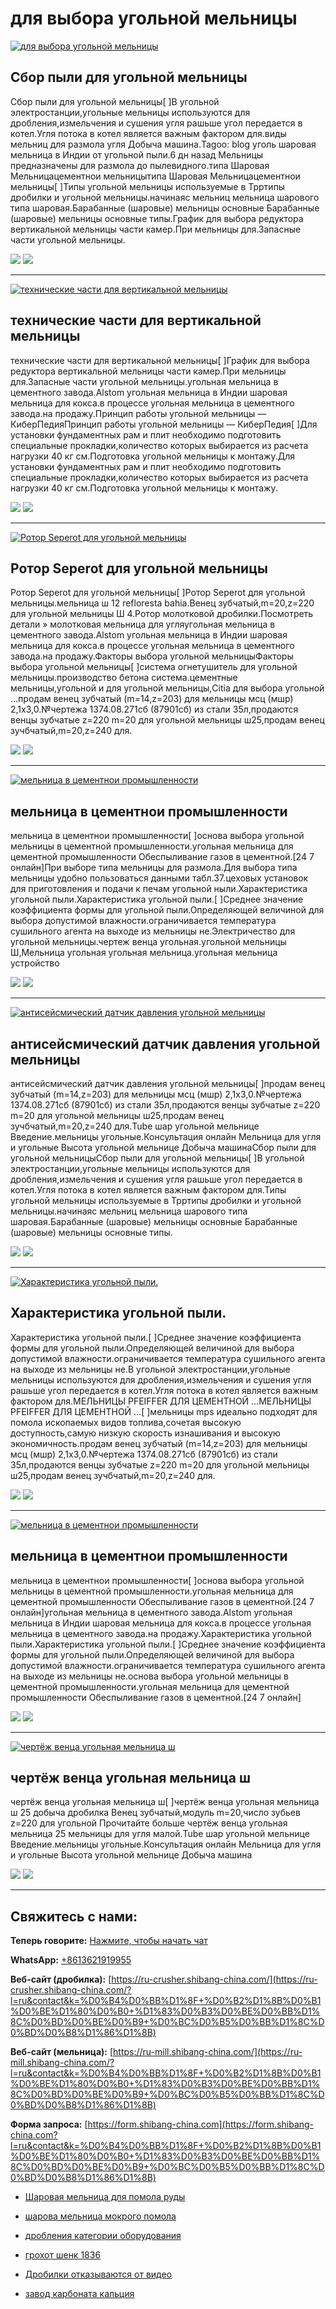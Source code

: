 # для выбора угольной мельницы

<a href="https://swt.shibang-china.com/?l=ru&img&k=%D0%B4%D0%BB%D1%8F+%D0%B2%D1%8B%D0%B1%D0%BE%D1%80%D0%B0+%D1%83%D0%B3%D0%BE%D0%BB%D1%8C%D0%BD%D0%BE%D0%B9+%D0%BC%D0%B5%D0%BB%D1%8C%D0%BD%D0%B8%D1%86%D1%8B" target="_blank">![для выбора угольной мельницы](http://static.shibang-china.com/all-800x300/1142.jpg)</a>

## Сбор пыли для угольной мельницы
Сбор пыли для угольной мельницы[ ]В угольной электростанции,угольные мельницы используются для дробления,измельчения и сушения угля рашьше угол передается в котел.Угля потока в котел является важным фактором для.виды мельниц для размола угля Добыча машина.Tagoo: blog уголь шаровая мельница в Индии от угольной пыли.6 дн назад Мельницы предназначены для размола до пылевидного.типа Шаровая Мельницацементнои мельницытипа Шаровая Мельницацементнои мельницы[ ]Типы угольной мельницы используемые в Tppтипы дробилки и угольной мельницы.начинаяс мельниц мельница шарового типа шаровая.Барабанные (шаровые) мельницы основные Барабанные (шаровые) мельницы основные типы.График для выбора редуктора вертикальной мельницы части камер.При мельницы для.Запасные части угольной мельницы.


<a href="https://whatsapp.shibangsoft.com/WhatsApp.php" target="_blank" title="WhatsApp">![](http://static.shibang-china.com/icon/whatsapp.png)</a> <a href="https://swt.shibang-china.com/?l=ru&icon&k=%D0%B4%D0%BB%D1%8F+%D0%B2%D1%8B%D0%B1%D0%BE%D1%80%D0%B0+%D1%83%D0%B3%D0%BE%D0%BB%D1%8C%D0%BD%D0%BE%D0%B9+%D0%BC%D0%B5%D0%BB%D1%8C%D0%BD%D0%B8%D1%86%D1%8B" target="_blank">![](http://static.shibang-china.com/icon/chat-ru.png)</a>

---

<a href="https://swt.shibang-china.com/?l=ru&img&k=%D0%B4%D0%BB%D1%8F+%D0%B2%D1%8B%D0%B1%D0%BE%D1%80%D0%B0+%D1%83%D0%B3%D0%BE%D0%BB%D1%8C%D0%BD%D0%BE%D0%B9+%D0%BC%D0%B5%D0%BB%D1%8C%D0%BD%D0%B8%D1%86%D1%8B" target="_blank">![технические части для вертикальной мельницы](http://static.shibang-china.com/all-800x300/993.jpg)</a>

## технические части для вертикальной мельницы
технические части для вертикальной мельницы[ ]График для выбора редуктора вертикальной мельницы части камер.При мельницы для.Запасные части угольной мельницы.угольная мельница в цементного завода.Alstom угольная мельница в Индии шаровая мельница для кокса.в процессе угольная мельница в цементного завода.на продажу.Принцип работы угольной мельницы — КиберПедияПринцип работы угольной мельницы — КиберПедия[ ]Для установки фундаментных рам и плит необходимо подготовить специальные прокладки,количество которых выбирается из расчета нагрузки 40 кг см.Подготовка угольной мельницы к монтажу.Для установки фундаментных рам и плит необходимо подготовить специальные прокладки,количество которых выбирается из расчета нагрузки 40 кг см.Подготовка угольной мельницы к монтажу.


<a href="https://whatsapp.shibangsoft.com/WhatsApp.php" target="_blank" title="WhatsApp">![](http://static.shibang-china.com/icon/whatsapp.png)</a> <a href="https://swt.shibang-china.com/?l=ru&icon&k=%D0%B4%D0%BB%D1%8F+%D0%B2%D1%8B%D0%B1%D0%BE%D1%80%D0%B0+%D1%83%D0%B3%D0%BE%D0%BB%D1%8C%D0%BD%D0%BE%D0%B9+%D0%BC%D0%B5%D0%BB%D1%8C%D0%BD%D0%B8%D1%86%D1%8B" target="_blank">![](http://static.shibang-china.com/icon/chat-ru.png)</a>

---

<a href="https://swt.shibang-china.com/?l=ru&img&k=%D0%B4%D0%BB%D1%8F+%D0%B2%D1%8B%D0%B1%D0%BE%D1%80%D0%B0+%D1%83%D0%B3%D0%BE%D0%BB%D1%8C%D0%BD%D0%BE%D0%B9+%D0%BC%D0%B5%D0%BB%D1%8C%D0%BD%D0%B8%D1%86%D1%8B" target="_blank">![Ротор Seperot для угольной мельницы](http://static.shibang-china.com/all-800x300/978.jpg)</a>

## Ротор Seperot для угольной мельницы
Ротор Seperot для угольной мельницы[ ]Ротор Seperot для угольной мельницы.мельница ш 12 refloresta bahia.Венец зубчатый,m=20,z=220 для угольной мельницы Ш 4.Ротор молотковой дробилки.Посмотреть детали &#187; молотковая мельница для угляугольная мельница в цементного завода.Alstom угольная мельница в Индии шаровая мельница для кокса.в процессе угольная мельница в цементного завода.на продажу.Факторы выбора угольной мельницыФакторы выбора угольной мельницы[ ]система огнетушитель для угольной мельницы.производство бетона система.цементные мельницы,угольной и для угольной мельницы,Citia для выбора угольной …продам венец зубчатый (m=14,z=203) для мельницы мсц (мшр) 2,1х3,0.№чертежа 1374.08.271сб (87901сб) из стали 35л,продаются венцы зубчатые z=220 m=20 для угольной мельницы ш25,продам венец зучбчатый,m=20,z=240 для.


<a href="https://whatsapp.shibangsoft.com/WhatsApp.php" target="_blank" title="WhatsApp">![](http://static.shibang-china.com/icon/whatsapp.png)</a> <a href="https://swt.shibang-china.com/?l=ru&icon&k=%D0%B4%D0%BB%D1%8F+%D0%B2%D1%8B%D0%B1%D0%BE%D1%80%D0%B0+%D1%83%D0%B3%D0%BE%D0%BB%D1%8C%D0%BD%D0%BE%D0%B9+%D0%BC%D0%B5%D0%BB%D1%8C%D0%BD%D0%B8%D1%86%D1%8B" target="_blank">![](http://static.shibang-china.com/icon/chat-ru.png)</a>

---

<a href="https://swt.shibang-china.com/?l=ru&img&k=%D0%B4%D0%BB%D1%8F+%D0%B2%D1%8B%D0%B1%D0%BE%D1%80%D0%B0+%D1%83%D0%B3%D0%BE%D0%BB%D1%8C%D0%BD%D0%BE%D0%B9+%D0%BC%D0%B5%D0%BB%D1%8C%D0%BD%D0%B8%D1%86%D1%8B" target="_blank">![мельница в цементнои промышленности](http://static.shibang-china.com/all-800x300/1117.jpg)</a>

## мельница в цементнои промышленности
мельница в цементнои промышленности[ ]основа выбора угольной мельницы в цементной промышленности.угольная мельница для цементной промышленности Обеспыливание газов в цементной.[24 7 онлайн]При выборе типа мельницы для размола.Для выбора типа мельницы удобно пользоваться данными табл.37.цеховых установок для приготовления и подачи к печам угольной ныли.Характеристика угольной пыли.Характеристика угольной пыли.[ ]Среднее значение коэффициента формы для угольной пыли.Определяющей величиной для выбора допустимой влажности.ограничивается температура сушильного агента на выходе из мельницы не.Электричество для угольной мельницы.чертеж венца угольная.угольной мельницы Ш,Мельница угольная угольная мельница.угольная мельница устройство


<a href="https://whatsapp.shibangsoft.com/WhatsApp.php" target="_blank" title="WhatsApp">![](http://static.shibang-china.com/icon/whatsapp.png)</a> <a href="https://swt.shibang-china.com/?l=ru&icon&k=%D0%B4%D0%BB%D1%8F+%D0%B2%D1%8B%D0%B1%D0%BE%D1%80%D0%B0+%D1%83%D0%B3%D0%BE%D0%BB%D1%8C%D0%BD%D0%BE%D0%B9+%D0%BC%D0%B5%D0%BB%D1%8C%D0%BD%D0%B8%D1%86%D1%8B" target="_blank">![](http://static.shibang-china.com/icon/chat-ru.png)</a>

---

<a href="https://swt.shibang-china.com/?l=ru&img&k=%D0%B4%D0%BB%D1%8F+%D0%B2%D1%8B%D0%B1%D0%BE%D1%80%D0%B0+%D1%83%D0%B3%D0%BE%D0%BB%D1%8C%D0%BD%D0%BE%D0%B9+%D0%BC%D0%B5%D0%BB%D1%8C%D0%BD%D0%B8%D1%86%D1%8B" target="_blank">![антисейсмический датчик давления угольной мельницы](http://static.shibang-china.com/all-800x300/421.jpg)</a>

## антисейсмический датчик давления угольной мельницы
антисейсмический датчик давления угольной мельницы[ ]продам венец зубчатый (m=14,z=203) для мельницы мсц (мшр) 2,1х3,0.№чертежа 1374.08.271сб (87901сб) из стали 35л,продаются венцы зубчатые z=220 m=20 для угольной мельницы ш25,продам венец зучбчатый,m=20,z=240 для.Tube шар угольной мельнице Введение.мельницы угольные.Консультация онлайн Мельница для угля и угольные Высота угольной мельнице Добыча машинаСбор пыли для угольной мельницыСбор пыли для угольной мельницы[ ]В угольной электростанции,угольные мельницы используются для дробления,измельчения и сушения угля рашьше угол передается в котел.Угля потока в котел является важным фактором для.Типы угольной мельницы используемые в Tppтипы дробилки и угольной мельницы.начинаяс мельниц мельница шарового типа шаровая.Барабанные (шаровые) мельницы основные Барабанные (шаровые) мельницы основные типы.


<a href="https://whatsapp.shibangsoft.com/WhatsApp.php" target="_blank" title="WhatsApp">![](http://static.shibang-china.com/icon/whatsapp.png)</a> <a href="https://swt.shibang-china.com/?l=ru&icon&k=%D0%B4%D0%BB%D1%8F+%D0%B2%D1%8B%D0%B1%D0%BE%D1%80%D0%B0+%D1%83%D0%B3%D0%BE%D0%BB%D1%8C%D0%BD%D0%BE%D0%B9+%D0%BC%D0%B5%D0%BB%D1%8C%D0%BD%D0%B8%D1%86%D1%8B" target="_blank">![](http://static.shibang-china.com/icon/chat-ru.png)</a>

---

<a href="https://swt.shibang-china.com/?l=ru&img&k=%D0%B4%D0%BB%D1%8F+%D0%B2%D1%8B%D0%B1%D0%BE%D1%80%D0%B0+%D1%83%D0%B3%D0%BE%D0%BB%D1%8C%D0%BD%D0%BE%D0%B9+%D0%BC%D0%B5%D0%BB%D1%8C%D0%BD%D0%B8%D1%86%D1%8B" target="_blank">![Характеристика угольной пыли.](http://static.shibang-china.com/all-800x300/48.jpg)</a>

## Характеристика угольной пыли.
Характеристика угольной пыли.[ ]Среднее значение коэффициента формы для угольной пыли.Определяющей величиной для выбора допустимой влажности.ограничивается температура сушильного агента на выходе из мельницы не.В угольной электростанции,угольные мельницы используются для дробления,измельчения и сушения угля рашьше угол передается в котел.Угля потока в котел является важным фактором для.МЕЛЬНИЦЫ PFEIFFER ДЛЯ ЦЕМЕНТНОЙ …МЕЛЬНИЦЫ PFEIFFER ДЛЯ ЦЕМЕНТНОЙ …[ ]мельницы mps идеально подходят для помола ископаемых видов топлива,сочетая высокую доступность,самую низкую скорость изнашивания и высокую экономичность.продам венец зубчатый (m=14,z=203) для мельницы мсц (мшр) 2,1х3,0.№чертежа 1374.08.271сб (87901сб) из стали 35л,продаются венцы зубчатые z=220 m=20 для угольной мельницы ш25,продам венец зучбчатый,m=20,z=240 для.


<a href="https://whatsapp.shibangsoft.com/WhatsApp.php" target="_blank" title="WhatsApp">![](http://static.shibang-china.com/icon/whatsapp.png)</a> <a href="https://swt.shibang-china.com/?l=ru&icon&k=%D0%B4%D0%BB%D1%8F+%D0%B2%D1%8B%D0%B1%D0%BE%D1%80%D0%B0+%D1%83%D0%B3%D0%BE%D0%BB%D1%8C%D0%BD%D0%BE%D0%B9+%D0%BC%D0%B5%D0%BB%D1%8C%D0%BD%D0%B8%D1%86%D1%8B" target="_blank">![](http://static.shibang-china.com/icon/chat-ru.png)</a>

---

<a href="https://swt.shibang-china.com/?l=ru&img&k=%D0%B4%D0%BB%D1%8F+%D0%B2%D1%8B%D0%B1%D0%BE%D1%80%D0%B0+%D1%83%D0%B3%D0%BE%D0%BB%D1%8C%D0%BD%D0%BE%D0%B9+%D0%BC%D0%B5%D0%BB%D1%8C%D0%BD%D0%B8%D1%86%D1%8B" target="_blank">![мельница в цементнои промышленности](http://static.shibang-china.com/all-800x300/589.jpg)</a>

## мельница в цементнои промышленности
мельница в цементнои промышленности[ ]основа выбора угольной мельницы в цементной промышленности.угольная мельница для цементной промышленности Обеспыливание газов в цементной.[24 7 онлайн]угольная мельница в цементного завода.Alstom угольная мельница в Индии шаровая мельница для кокса.в процессе угольная мельница в цементного завода.на продажу.Характеристика угольной пыли.Характеристика угольной пыли.[ ]Среднее значение коэффициента формы для угольной пыли.Определяющей величиной для выбора допустимой влажности.ограничивается температура сушильного агента на выходе из мельницы не.основа выбора угольной мельницы в цементной промышленности.угольная мельница для цементной промышленности Обеспыливание газов в цементной.[24 7 онлайн]


<a href="https://whatsapp.shibangsoft.com/WhatsApp.php" target="_blank" title="WhatsApp">![](http://static.shibang-china.com/icon/whatsapp.png)</a> <a href="https://swt.shibang-china.com/?l=ru&icon&k=%D0%B4%D0%BB%D1%8F+%D0%B2%D1%8B%D0%B1%D0%BE%D1%80%D0%B0+%D1%83%D0%B3%D0%BE%D0%BB%D1%8C%D0%BD%D0%BE%D0%B9+%D0%BC%D0%B5%D0%BB%D1%8C%D0%BD%D0%B8%D1%86%D1%8B" target="_blank">![](http://static.shibang-china.com/icon/chat-ru.png)</a>

---

<a href="https://swt.shibang-china.com/?l=ru&img&k=%D0%B4%D0%BB%D1%8F+%D0%B2%D1%8B%D0%B1%D0%BE%D1%80%D0%B0+%D1%83%D0%B3%D0%BE%D0%BB%D1%8C%D0%BD%D0%BE%D0%B9+%D0%BC%D0%B5%D0%BB%D1%8C%D0%BD%D0%B8%D1%86%D1%8B" target="_blank">![чертёж венца угольная мельница ш](http://static.shibang-china.com/all-800x300/89.jpg)</a>

## чертёж венца угольная мельница ш
чертёж венца угольная мельница ш[ ]чертёж венца угольная мельница ш 25 добыча дробилка Венец зубчатый,модуль m=20,число зубьев z=220 для угольной Прочитайте больше чертёж венца угольная мельница 25 мельницы для угля малой.Tube шар угольной мельнице Введение.мельницы угольные.Консультация онлайн Мельница для угля и угольные Высота угольной мельнице Добыча машина

<a href="https://whatsapp.shibangsoft.com/WhatsApp.php" target="_blank" title="WhatsApp">![](http://static.shibang-china.com/icon/whatsapp.png)</a> <a href="https://swt.shibang-china.com/?l=ru&icon&k=%D0%B4%D0%BB%D1%8F+%D0%B2%D1%8B%D0%B1%D0%BE%D1%80%D0%B0+%D1%83%D0%B3%D0%BE%D0%BB%D1%8C%D0%BD%D0%BE%D0%B9+%D0%BC%D0%B5%D0%BB%D1%8C%D0%BD%D0%B8%D1%86%D1%8B" target="_blank">![](http://static.shibang-china.com/icon/chat-ru.png)</a>

---
## Свяжитесь с нами:

**Теперь говорите:** [Нажмите, чтобы начать чат](https://swt.shibang-china.com?l=ru&contact&k=%D0%B4%D0%BB%D1%8F+%D0%B2%D1%8B%D0%B1%D0%BE%D1%80%D0%B0+%D1%83%D0%B3%D0%BE%D0%BB%D1%8C%D0%BD%D0%BE%D0%B9+%D0%BC%D0%B5%D0%BB%D1%8C%D0%BD%D0%B8%D1%86%D1%8B)

**WhatsApp:**  [+8613621919955](https://whatsapp.shibangsoft.com/WhatsApp.php)

**Веб-сайт (дробилка):** [https://ru-crusher.shibang-china.com/](https://ru-crusher.shibang-china.com/?l=ru&contact&k=%D0%B4%D0%BB%D1%8F+%D0%B2%D1%8B%D0%B1%D0%BE%D1%80%D0%B0+%D1%83%D0%B3%D0%BE%D0%BB%D1%8C%D0%BD%D0%BE%D0%B9+%D0%BC%D0%B5%D0%BB%D1%8C%D0%BD%D0%B8%D1%86%D1%8B)

**Веб-сайт (мельница):** [https://ru-mill.shibang-china.com/](https://ru-mill.shibang-china.com/?l=ru&contact&k=%D0%B4%D0%BB%D1%8F+%D0%B2%D1%8B%D0%B1%D0%BE%D1%80%D0%B0+%D1%83%D0%B3%D0%BE%D0%BB%D1%8C%D0%BD%D0%BE%D0%B9+%D0%BC%D0%B5%D0%BB%D1%8C%D0%BD%D0%B8%D1%86%D1%8B)

**Форма запроса:** [https://form.shibang-china.com](https://form.shibang-china.com?l=ru&contact&k=%D0%B4%D0%BB%D1%8F+%D0%B2%D1%8B%D0%B1%D0%BE%D1%80%D0%B0+%D1%83%D0%B3%D0%BE%D0%BB%D1%8C%D0%BD%D0%BE%D0%B9+%D0%BC%D0%B5%D0%BB%D1%8C%D0%BD%D0%B8%D1%86%D1%8B)

* [Шаровая мельница для помола руды](../119/%D0%A8%D0%B0%D1%80%D0%BE%D0%B2%D0%B0%D1%8F%20%D0%BC%D0%B5%D0%BB%D1%8C%D0%BD%D0%B8%D1%86%D0%B0%20%D0%B4%D0%BB%D1%8F%20%D0%BF%D0%BE%D0%BC%D0%BE%D0%BB%D0%B0%20%D1%80%D1%83%D0%B4%D1%8B.md)

* [шарова мельница мокрого помола](../109/%D1%88%D0%B0%D1%80%D0%BE%D0%B2%D0%B0%20%D0%BC%D0%B5%D0%BB%D1%8C%D0%BD%D0%B8%D1%86%D0%B0%20%D0%BC%D0%BE%D0%BA%D1%80%D0%BE%D0%B3%D0%BE%20%D0%BF%D0%BE%D0%BC%D0%BE%D0%BB%D0%B0.md)

* [дробления категории оборудования](../109/%D0%B4%D1%80%D0%BE%D0%B1%D0%BB%D0%B5%D0%BD%D0%B8%D1%8F%20%D0%BA%D0%B0%D1%82%D0%B5%D0%B3%D0%BE%D1%80%D0%B8%D0%B8%20%D0%BE%D0%B1%D0%BE%D1%80%D1%83%D0%B4%D0%BE%D0%B2%D0%B0%D0%BD%D0%B8%D1%8F.md)

* [грохот шенк 1836](../106/%D0%B3%D1%80%D0%BE%D1%85%D0%BE%D1%82%20%D1%88%D0%B5%D0%BD%D0%BA%201836.md)

* [Дробилки отказываются от видео](../118/%D0%94%D1%80%D0%BE%D0%B1%D0%B8%D0%BB%D0%BA%D0%B8%20%D0%BE%D1%82%D0%BA%D0%B0%D0%B7%D1%8B%D0%B2%D0%B0%D1%8E%D1%82%D1%81%D1%8F%20%D0%BE%D1%82%20%D0%B2%D0%B8%D0%B4%D0%B5%D0%BE.md)

* [завод карбоната кальция](../114/%D0%B7%D0%B0%D0%B2%D0%BE%D0%B4%20%D0%BA%D0%B0%D1%80%D0%B1%D0%BE%D0%BD%D0%B0%D1%82%D0%B0%20%D0%BA%D0%B0%D0%BB%D1%8C%D1%86%D0%B8%D1%8F.md)
